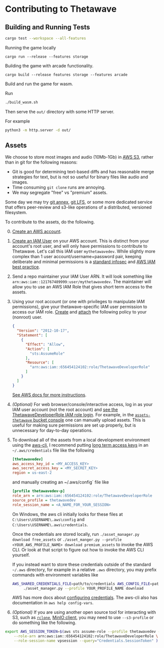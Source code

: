 # Contributing to Thetawave

## Building and Running Tests

```bash
cargo test --workspace --all-features
```

Running the game locally
```
cargo run --release --features storage
```

Building the game with arcade functionality.

```
cargo build --release features storage --features arcade
```

Build and run the game for wasm. 

Run 
```bash
./build_wasm.sh
```
Then serve the `out/` directory with some HTTP server.

For example

```bash
python3 -m http.server -d out/
```

## Assets

We choose to store most images and audio (10Mb-1Gb) in [AWS S3](https://aws.amazon.com/s3/), rather than in git for the
following reasons:
- Git is good for determining text-based diffs and has reasonable merge strategies for text, but is not so useful for
  binary files like audio and images.
- Time consuming `git clone` runs are annoying.
- We may segregate "free" vs "premium" assets.

Some day we may try [git annex](https://git-annex.branchable.com/), [git LFS](https://github.com/git-lfs/git-lfs), or
some more dedicated service that offers peer-review and s3-like operations of a distributed, versioned filesystem.

To contribute to the assets, do the following.

0. [Create an AWS account](https://docs.aws.amazon.com/accounts/latest/reference/manage-acct-creating.html).
0. [Create an IAM User](https://docs.aws.amazon.com/IAM/latest/UserGuide/id_users_create.html) on your AWS account. This
   is distinct from your account's root user, and will only have permissions to contribute to Thetawave. Let's call this
   IAM user `mythetawavedev`. While slightly more complex than 1 user account/username+password pair, keeping deliberate
   and minimal permissions is a [standard infosec](https://en.wikipedia.org/wiki/Principle_of_least_privilege) and [AWS
   IAM best practice](https://docs.aws.amazon.com/IAM/latest/UserGuide/best-practices.html#grant-least-privilege).
0. Send a repo maintainer your IAM User ARN. It will look something like
   `arn:aws:iam::121767489999:user/mythetawavedev`. The maintainer will allow you to use an AWS IAM Role that gives
   short term access to the assets.
0. Using your root account (or one with privileges to manipulate IAM permissions), give your thetawave-specific IAM user
   permission to access our IAM role. [Create](https://docs.aws.amazon.com/IAM/latest/UserGuide/access_policies_create-console.html) and
   [attach](https://docs.aws.amazon.com/apigateway/latest/developerguide/api-gateway-create-and-attach-iam-policy.html)
   the following policy to your (nonroot) user.

   ```json
   {
     "Version": "2012-10-17",
     "Statement": [
       {
         "Effect": "Allow",
         "Action": [
           "sts:AssumeRole"
         ],
         "Resource": [
           "arn:aws:iam::656454124102:role/ThetawaveDeveloperRole"
         ]
       }
     ]
   }
   ```
   [See AWS docs for more instructions](https://repost.aws/knowledge-center/cross-account-access-iam).

0. *(Optional)* For web browser/console/interactive access, log in as your IAM user account (not the root account) and [see the
   ThetawaveDeveloperRole IAM role login](
   https://signin.aws.amazon.com/switchrole?roleName=ThetawaveDeveloperRole&account=656454124102). For example, in the
   [`assets-thetawave` bucket console](https://s3.console.aws.amazon.com/s3/buckets/assets-thetawave?) one can manually
   upload assets. This is useful for making sure permissions are set up properly, but is unnecessary for day-to-day
   operations.
0. To download all of the assets from a local development environment using the
   [aws-cli](https://github.com/aws/aws-cli), I recommend putting [long term access
   keys](https://docs.aws.amazon.com/IAM/latest/UserGuide/id_credentials_access-keys.html) in an `~/.aws/credentials`
   file like the following
   ```ini
   [thetawavedev]
   aws_access_key_id = <MY_ACCESS_KEY>
   aws_secret_access_key = <MY_SECRET_KEY>
   region = us-east-2
   ```

   and manually creating an ~/.aws/config` file like

   ```ini
   [profile thetawavedev-p]
   role_arn = arn:aws:iam::656454124102:role/ThetawaveDeveloperRole
   source_profile = thetawavedev
   role_session_name = <A_NAME_FOR_YOUR_SESSION>
   ```
   On Windows, the aws cli initially looks for these files at `C:\Users\USERNAME\.aws\config` and
   `C:\Users\USERNAME\.aws\credentials`.

   Once the credentials are stored locally, run `./asset_manager.py download free_assets` or `./asset_manger.py
   --profile <YOUR_AWS_PROFILE_NAME> download premium_assets` to invoke the AWS CLI. Or look at that script to figure
   out how to invoke the AWS CLI yourself.

   If you instead want to store these credentials outside of the standard `~/.aws` directory, for example in a relative
   `.aws` directory, you may prefix commands with environment variables like
   ```bash
   AWS_SHARED_CREDENTIALS_FILE=path/to/credentials AWS_CONFIG_FILE=path/to/config \
        ./asset_manager.py --profile YOUR_PROFILE_NAME download
   ```

   AWS has more docs about [configuring
   credentials](https://docs.aws.amazon.com/cli/latest/userguide/cli-configure-files.html). The aws-cli also has
   documentation in `aws help config-vars`.
0. *(Optional)* If you are using another open source tool for interacting with S3, such as
   [`rclone`](https://github.com/rclone/rclone), [MinIO client](https://github.com/minio/mc), you may need to use
   `--s3-profile` or do something like the following.
```bash
export AWS_SESSION_TOKEN=$(aws sts assume-role --profile thetawavedev --output text \
    --role-arn arn:aws:iam::656454124102:role/ThetawaveDeveloperRole \
    --role-session-name vpsession --query="Credentials.SessionToken" )
```
